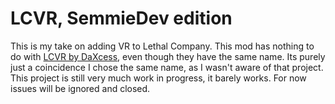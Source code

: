 # LCVR, SemmieDev edition
This is my take on adding VR to Lethal Company. This mod has nothing to do with [LCVR by DaXcess](https://github.com/DaXcess/LCVR), even though they have the same name. Its purely just a coincidence I chose the same name, as I wasn't aware of that project. This project is still very much work in progress, it barely works. For now issues will be ignored and closed.

